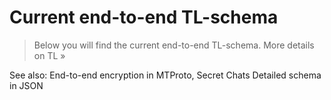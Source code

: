 # Current end-to-end TL-schema

> Below you will find the current end-to-end TL-schema. More details on TL »

See also:
End-to-end encryption in MTProto, Secret Chats
Detailed schema in JSON

